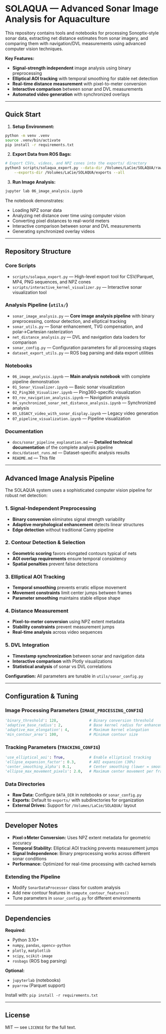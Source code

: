 # SOLAQUA — Advanced Sonar Image Analysis for Aquaculture

This repository contains tools and notebooks for processing Sonoptix-style sonar data, extracting net distance estimates from sonar imagery, and comparing them with navigation/DVL measurements using advanced computer vision techniques.

**Key Features:**
- **Signal-strength independent** image analysis using binary preprocessing
- **Elliptical AOI tracking** with temporal smoothing for stable net detection
- **Real-time distance measurement** with pixel-to-meter conversion
- **Interactive comparison** between sonar and DVL measurements
- **Automated video generation** with synchronized overlays

---

## Quick Start

1. **Setup Environment:**
```bash
python -m venv .venv
source .venv/bin/activate
pip install -r requirements.txt
```

2. **Export Data from ROS Bags:**
```bash
# Export CSVs, videos, and NPZ cones into the exports/ directory
python3 scripts/solaqua_export.py --data-dir /Volumes/LaCie/SOLAQUA/raw_data \
    --exports-dir /Volumes/LaCie/SOLAQUA/exports --all
```

3. **Run Image Analysis:**
```bash
jupyter lab 06_image_analysis.ipynb
```

The notebook demonstrates:
- Loading NPZ sonar data
- Analyzing net distance over time using computer vision
- Converting pixel distances to real-world meters
- Interactive comparison between sonar and DVL measurements
- Generating synchronized overlay videos

---

## Repository Structure

### Core Scripts
- `scripts/solaqua_export.py` — High-level export tool for CSV/Parquet, MP4, PNG sequences, and NPZ cones
- `scripts/interactive_kernel_visualizer.py` — Interactive sonar visualization tool

### Analysis Pipeline (`utils/`)
- `sonar_image_analysis.py` — **Core image analysis pipeline** with binary preprocessing, contour detection, and elliptical tracking
- `sonar_utils.py` — Sonar enhancement, TVG compensation, and polar→Cartesian rasterization
- `net_distance_analysis.py` — DVL and navigation data loaders for comparison
- `sonar_config.py` — Configuration parameters for all processing stages
- `dataset_export_utils.py` — ROS bag parsing and data export utilities

### Notebooks
- `06_image_analysis.ipynb` — **Main analysis notebook** with complete pipeline demonstration
- `01_Sonar_Visualizer.ipynb` — Basic sonar visualization
- `02_Ping360_Visualizer.ipynb` — Ping360-specific visualization
- `03_rov_navigation_analysis.ipynb` — Navigation analysis
- `04_synchronized_sonar_net_distance_analysis.ipynb` — Synchronized analysis
- `05_LEGACY_video_with_sonar_display.ipynb` — Legacy video generation
- `07_pipeline_visualization.ipynb` — Pipeline visualization

### Documentation
- `docs/sonar_pipeline_explanation.md` — **Detailed technical documentation** of the complete analysis pipeline
- `docs/dataset_runs.md` — Dataset-specific analysis results
- `README.md` — This file

---

## Advanced Image Analysis Pipeline

The SOLAQUA system uses a sophisticated computer vision pipeline for robust net detection:

### 1. Signal-Independent Preprocessing
- **Binary conversion** eliminates signal strength variability
- **Adaptive morphological enhancement** detects linear structures
- **Edge detection** without traditional Canny pipeline

### 2. Contour Detection & Selection
- **Geometric scoring** favors elongated contours typical of nets
- **AOI overlap requirements** ensure temporal consistency
- **Spatial penalties** prevent false detections

### 3. Elliptical AOI Tracking
- **Temporal smoothing** prevents erratic ellipse movement
- **Movement constraints** limit center jumps between frames
- **Parameter smoothing** maintains stable ellipse shape

### 4. Distance Measurement
- **Pixel-to-meter conversion** using NPZ extent metadata
- **Stability constraints** prevent measurement jumps
- **Real-time analysis** across video sequences

### 5. DVL Integration
- **Timestamp synchronization** between sonar and navigation data
- **Interactive comparison** with Plotly visualizations
- **Statistical analysis** of sonar vs DVL correlations

**Configuration:** All parameters are tunable in `utils/sonar_config.py`

---

## Configuration & Tuning

### Image Processing Parameters (`IMAGE_PROCESSING_CONFIG`)
```python
'binary_threshold': 128,              # Binary conversion threshold
'adaptive_base_radius': 2,            # Base kernel radius for enhancement
'adaptive_max_elongation': 4,         # Maximum kernel elongation
'min_contour_area': 100,              # Minimum contour size
```

### Tracking Parameters (`TRACKING_CONFIG`)
```python
'use_elliptical_aoi': True,           # Enable elliptical tracking
'ellipse_expansion_factor': 0.3,      # AOI expansion (30%)
'center_smoothing_alpha': 0.1,        # Center smoothing (lower = smoother)
'ellipse_max_movement_pixels': 2.0,   # Maximum center movement per frame
```

### Data Directories
- **Raw Data:** Configure `DATA_DIR` in notebooks or `sonar_config.py`
- **Exports:** Default to `exports/` with subdirectories for organization
- **External Drives:** Support for `/Volumes/LaCie/SOLAQUA/` layout

---

## Developer Notes

- **Pixel→Meter Conversion:** Uses NPZ extent metadata for geometric accuracy
- **Temporal Stability:** Elliptical AOI tracking prevents measurement jumps
- **Signal Independence:** Binary preprocessing works across different sonar conditions
- **Performance:** Optimized for real-time processing with cached kernels

### Extending the Pipeline
- Modify `SonarDataProcessor` class for custom analysis
- Add new contour features in `compute_contour_features()`
- Tune parameters in `sonar_config.py` for different environments

---

## Dependencies

**Required:**
- Python 3.10+
- `numpy`, `pandas`, `opencv-python`
- `plotly`, `matplotlib`
- `scipy`, `scikit-image`
- `rosbags` (ROS bag parsing)

**Optional:**
- `jupyterlab` (notebooks)
- `pyarrow` (Parquet support)

Install with: `pip install -r requirements.txt`

---

## License

MIT — see `LICENSE` for the full text.